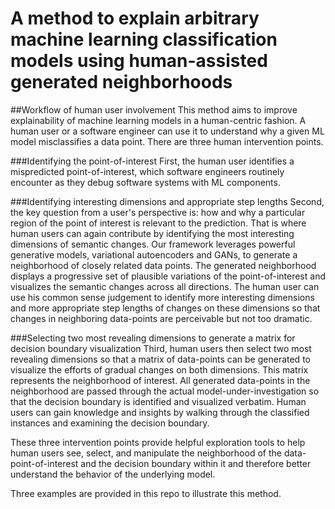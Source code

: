 # A method to explain arbitrary machine learning classification models using human-assisted generated neighborhoods 

##Workflow of human user involvement
This method aims to improve explainability of machine learning models in a human-centric fashion. A human user or a software engineer can use it to understand why a given ML model misclassifies a data point. There are three human intervention points.

###Identifying the point-of-interest
First, the human user identifies a mispredicted point-of-interest, which software engineers routinely encounter as they debug software systems with ML components. 

###Identifying interesting dimensions and appropriate step lengths
Second, the key question from a user's perspective is: how and why a particular region of the point of interest is relevant to the prediction. That is where human users can again contribute by identifying the most interesting dimensions of semantic changes. Our framework leverages powerful generative models, variational autoencoders and GANs, to generate a neighborhood of closely related data points. The generated neighborhood displays a progressive set of plausible variations of the point-of-interest and visualizes the semantic changes across all directions. The human user can use his common sense judgement to identify more interesting dimensions and more appropriate step lengths of changes on these dimensions so that changes in neighboring data-points are perceivable but not too dramatic. 

###Selecting two most revealing dimensions to generate a matrix for decision boundary visualization
Third, human users then select two most revealing dimensions so that a matrix of data-points can be generated to visualize the efforts of gradual changes on both dimensions. This matrix represents the neighborhood of interest. All generated data-points in the neighborhood are passed through the actual model-under-investigation so that the decision boundary is identified and visualized verbatim. Human users can gain knowledge and insights by walking through the classified instances and examining the decision boundary. 

These three intervention points provide helpful exploration tools to help human users see, select, and manipulate the neighborhood of the data-point-of-interest and the decision boundary within it and therefore better understand the behavior of the underlying model. 

Three examples are provided in this repo to illustrate this method.
